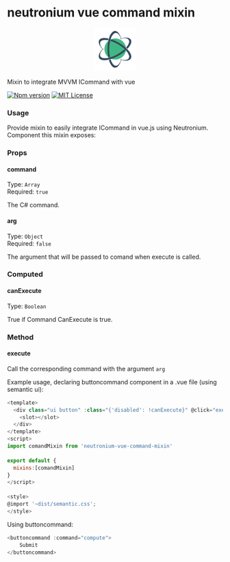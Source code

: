 # neutronium vue command mixin
<p align="center"><img width="100"src="https://raw.githubusercontent.com/David-Desmaisons/neutronium-vue/master/template/src/assets/logo.png"></p>
Mixin to integrate MVVM ICommand with vue

[![Npm version](https://img.shields.io/npm/v/neutronium-vue-command-mixin.svg?maxAge=2592000)](https://www.npmjs.com/package/neutronium-vue-command-mixin)
[![MIT License](https://img.shields.io/github/license/David-Desmaisons/neutronium-vue-command-mixin.svg)](https://github.com/David-Desmaisons/neutronium-vue-command-mixin/blob/master/LICENSE)


### Usage
Provide mixin to easily integrate ICommand in vue.js using Neutronium.
Component this mixin exposes:

### Props
#### command
Type: `Array`<br>
Required: `true`<br>

The C# command.

#### arg
Type: `Object`<br>
Required: `false`

The argument that will be passed to comand when execute is called.

### Computed
#### canExecute
Type: `Boolean`<br>

True if Command CanExecute is true.

### Method
#### execute

Call the corresponding command with the argument `arg`


Example usage, declaring buttoncommand component in a .vue file (using semantic ui):
 
```javascript
<template>
  <div class="ui button" :class="{'disabled': !canExecute}" @click="execute">   
    <slot></slot>  
  </div>
</template>
<script>
import comandMixin from 'neutronium-vue-command-mixin'

export default {
  mixins:[comandMixin]
}
</script>

<style>
@import '~dist/semantic.css';
</style>
```

Using buttoncommand:

```javascript
<buttoncommand :command="compute">
	Submit
</buttoncommand> 
```
